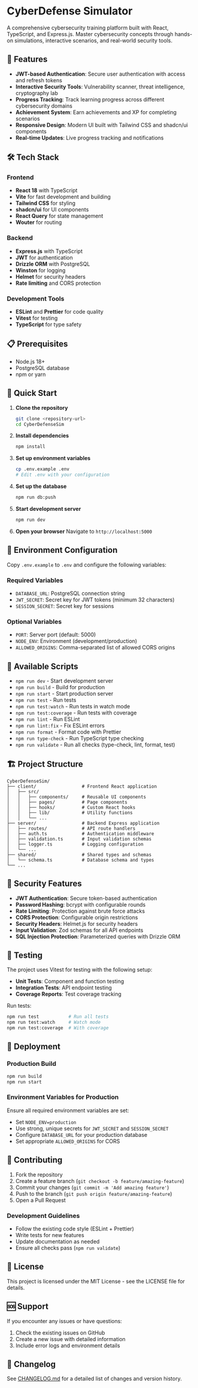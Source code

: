 # CyberDefense Simulator

A comprehensive cybersecurity training platform built with React, TypeScript, and Express.js. Master cybersecurity concepts through hands-on simulations, interactive scenarios, and real-world security tools.

## 🚀 Features

- **JWT-based Authentication**: Secure user authentication with access and refresh tokens
- **Interactive Security Tools**: Vulnerability scanner, threat intelligence, cryptography lab
- **Progress Tracking**: Track learning progress across different cybersecurity domains
- **Achievement System**: Earn achievements and XP for completing scenarios
- **Responsive Design**: Modern UI built with Tailwind CSS and shadcn/ui components
- **Real-time Updates**: Live progress tracking and notifications

## 🛠️ Tech Stack

### Frontend
- **React 18** with TypeScript
- **Vite** for fast development and building
- **Tailwind CSS** for styling
- **shadcn/ui** for UI components
- **React Query** for state management
- **Wouter** for routing

### Backend
- **Express.js** with TypeScript
- **JWT** for authentication
- **Drizzle ORM** with PostgreSQL
- **Winston** for logging
- **Helmet** for security headers
- **Rate limiting** and CORS protection

### Development Tools
- **ESLint** and **Prettier** for code quality
- **Vitest** for testing
- **TypeScript** for type safety

## 📋 Prerequisites

- Node.js 18+ 
- PostgreSQL database
- npm or yarn

## 🚀 Quick Start

1. **Clone the repository**
   ```bash
   git clone <repository-url>
   cd CyberDefenseSim
   ```

2. **Install dependencies**
   ```bash
   npm install
   ```

3. **Set up environment variables**
   ```bash
   cp .env.example .env
   # Edit .env with your configuration
   ```

4. **Set up the database**
   ```bash
   npm run db:push
   ```

5. **Start development server**
   ```bash
   npm run dev
   ```

6. **Open your browser**
   Navigate to `http://localhost:5000`

## 🔧 Environment Configuration

Copy `.env.example` to `.env` and configure the following variables:

### Required Variables
- `DATABASE_URL`: PostgreSQL connection string
- `JWT_SECRET`: Secret key for JWT tokens (minimum 32 characters)
- `SESSION_SECRET`: Secret key for sessions

### Optional Variables
- `PORT`: Server port (default: 5000)
- `NODE_ENV`: Environment (development/production)
- `ALLOWED_ORIGINS`: Comma-separated list of allowed CORS origins

## 📝 Available Scripts

- `npm run dev` - Start development server
- `npm run build` - Build for production
- `npm run start` - Start production server
- `npm run test` - Run tests
- `npm run test:watch` - Run tests in watch mode
- `npm run test:coverage` - Run tests with coverage
- `npm run lint` - Run ESLint
- `npm run lint:fix` - Fix ESLint errors
- `npm run format` - Format code with Prettier
- `npm run type-check` - Run TypeScript type checking
- `npm run validate` - Run all checks (type-check, lint, format, test)

## 🏗️ Project Structure

```
CyberDefenseSim/
├── client/                 # Frontend React application
│   ├── src/
│   │   ├── components/     # Reusable UI components
│   │   ├── pages/          # Page components
│   │   ├── hooks/          # Custom React hooks
│   │   ├── lib/            # Utility functions
│   │   └── ...
├── server/                 # Backend Express application
│   ├── routes/             # API route handlers
│   ├── auth.ts             # Authentication middleware
│   ├── validation.ts       # Input validation schemas
│   ├── logger.ts           # Logging configuration
│   └── ...
├── shared/                 # Shared types and schemas
│   └── schema.ts           # Database schema and types
└── ...
```

## 🔐 Security Features

- **JWT Authentication**: Secure token-based authentication
- **Password Hashing**: bcrypt with configurable rounds
- **Rate Limiting**: Protection against brute force attacks
- **CORS Protection**: Configurable origin restrictions
- **Security Headers**: Helmet.js for security headers
- **Input Validation**: Zod schemas for all API endpoints
- **SQL Injection Protection**: Parameterized queries with Drizzle ORM

## 🧪 Testing

The project uses Vitest for testing with the following setup:

- **Unit Tests**: Component and function testing
- **Integration Tests**: API endpoint testing
- **Coverage Reports**: Test coverage tracking

Run tests:
```bash
npm run test           # Run all tests
npm run test:watch     # Watch mode
npm run test:coverage  # With coverage
```

## 🚀 Deployment

### Production Build
```bash
npm run build
npm run start
```

### Environment Variables for Production
Ensure all required environment variables are set:
- Set `NODE_ENV=production`
- Use strong, unique secrets for `JWT_SECRET` and `SESSION_SECRET`
- Configure `DATABASE_URL` for your production database
- Set appropriate `ALLOWED_ORIGINS` for CORS

## 🤝 Contributing

1. Fork the repository
2. Create a feature branch (`git checkout -b feature/amazing-feature`)
3. Commit your changes (`git commit -m 'Add amazing feature'`)
4. Push to the branch (`git push origin feature/amazing-feature`)
5. Open a Pull Request

### Development Guidelines
- Follow the existing code style (ESLint + Prettier)
- Write tests for new features
- Update documentation as needed
- Ensure all checks pass (`npm run validate`)

## 📄 License

This project is licensed under the MIT License - see the LICENSE file for details.

## 🆘 Support

If you encounter any issues or have questions:

1. Check the existing issues on GitHub
2. Create a new issue with detailed information
3. Include error logs and environment details

## 🔄 Changelog

See [CHANGELOG.md](CHANGELOG.md) for a detailed list of changes and version history.
